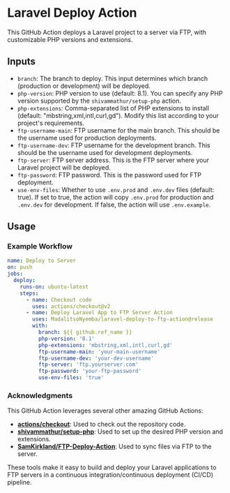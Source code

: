 # Laravel Deploy Action

This GitHub Action deploys a Laravel project to a server via FTP, with customizable PHP versions and extensions.

## Inputs

- `branch`: The branch to deploy. This input determines which branch (production or development) will be deployed.
- `php-version`: PHP version to use (default: 8.1). You can specify any PHP version supported by the `shivammathur/setup-php` action.
- `php-extensions`: Comma-separated list of PHP extensions to install (default: "mbstring,xml,intl,curl,gd"). Modify this list according to your project's requirements.
- `ftp-username-main`: FTP username for the main branch. This should be the username used for production deployments.
- `ftp-username-dev`: FTP username for the development branch. This should be the username used for development deployments.
- `ftp-server`: FTP server address. This is the FTP server where your Laravel project will be deployed.
- `ftp-password`: FTP password. This is the password used for FTP deployment.
- `use-env-files`: Whether to use `.env.prod` and `.env.dev` files (default: true). If set to true, the action will copy `.env.prod` for production and `.env.dev` for development. If false, the action will use `.env.example`.

## Usage

### Example Workflow

```yaml
name: Deploy to Server
on: push
jobs:
  deploy:
    runs-on: ubuntu-latest
    steps:
      - name: Checkout code
        uses: actions/checkout@v2
      - name: Deploy Laravel App to FTP Server Action       
        uses: MadalitsoNyemba/laravel-deploy-to-ftp-action@release
        with:
          branch: ${{ github.ref_name }}
          php-version: '8.1'
          php-extensions: 'mbstring,xml,intl,curl,gd'
          ftp-username-main: 'your-main-username'
          ftp-username-dev: 'your-dev-username'
          ftp-server: 'ftp.yourserver.com'
          ftp-password: 'your-ftp-password'
          use-env-files: 'true'
```

### Acknowledgments

This GitHub Action leverages several other amazing GitHub Actions:

- **[actions/checkout](https://github.com/actions/checkout)**: Used to check out the repository code.
- **[shivammathur/setup-php](https://github.com/shivammathur/setup-php)**: Used to set up the desired PHP version and extensions.
- **[SamKirkland/FTP-Deploy-Action](https://github.com/SamKirkland/FTP-Deploy-Action)**: Used to sync files via FTP to the server.

These tools make it easy to build and deploy your Laravel applications to FTP servers in a continuous integration/continuous deployment (CI/CD) pipeline.

